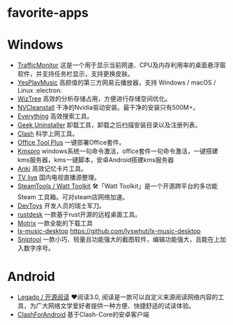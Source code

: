 # favorite-apps


# Windows
* [TrafficMonitor](https://github.com/zhongyang219/TrafficMonitor)  这是一个用于显示当前网速、CPU及内存利用率的桌面悬浮窗软件，并支持任务栏显示，支持更换皮肤。
* [YesPlayMusic](https://github.com/qier222/YesPlayMusic) 高颜值的第三方网易云播放器，支持 Windows / macOS / Linux :electron:
* [WizTree](https://diskanalyzer.com/) 高效的分析存储占用，方便进行存储空间优化。
* [NVCleanstall](https://www.techpowerup.com/download/techpowerup-nvcleanstall/) 干净的Nvidia驱动安装。最干净的安装只有500M+。
* [Everything](https://www.voidtools.com/zh-cn/) 高效搜索工具。
* [Geek Uninstaller](https://geekuninstaller.com/download) 卸载工具，卸载之后扫描安装目录以及注册列表。
* [Clash](https://github.com/Fndroid/clash_for_windows_pkg) 科学上网工具。
* [Office Tool Plus](https://otp.landian.vip/zh-cn/) 一键部署Office套件。
* [Kmspro](https://github.com/dylanbai8/kmspro) windows系统一句命令激活，office套件一句命令激活，一键搭建kms服务器，kms一键脚本，安卓Android搭建kms服务器
* [Anki](https://apps.ankiweb.net/) 高效记忆卡片工具。
* [TV live](https://github.com/fanmingming/live) 国内电视直播源整理。
* [SteamTools / Watt Toolkit](https://github.com/BeyondDimension/SteamTools) 🛠「Watt Toolkit」是一个开源跨平台的多功能 Steam 工具箱。可对steam店网络加速。
* [DevToys](https://github.com/veler/DevToys) 开发人员的瑞士军刀。
* [rustdesk](https://github.com/rustdesk/rustdesk) 一款基于rust开源的远程桌面工具。
* [Motrix](https://github.com/agalwood/Motrix) 一款全能的下载工具
* [lx-music-desktop](https://github.com/lyswhut/lx-music-desktop) https://github.com/lyswhut/lx-music-desktop
* [Sniptool](https://www.reasyze.com/Sniptool) 一款小巧、轻量且功能强大的截图软件，编辑功能强大，且能在上加入数字序号。

# Android
* [Legado / 开源阅读](https://github.com/gedoor/legado) ❤️阅读3.0, 阅读是一款可以自定义来源阅读网络内容的工具，为广大网络文学爱好者提供一种方便、快捷舒适的试读体验。
* [ClashForAndroid](https://github.com/Kr328/ClashForAndroid) 基于Clash-Core的安卓客户端
